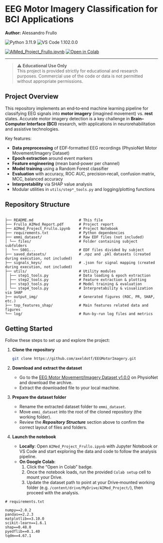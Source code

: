 # EEG Motor Imagery Classification for BCI Applications

**Author:** Alessandro Frullo

![Python 3.11.9](https://img.shields.io/badge/python-3.11.9-blue.svg)
![VS Code 1.102.0.0](https://img.shields.io/badge/vscode-1.102.0.0-87CEEB.svg)

[![AIMed_Project_Frullo.ipynb](https://img.shields.io/badge/AIMed_Project_Frullo.ipynb-00008B.svg)](https://github.com/axeldotf/EEGMotorImagery/blob/main/AIMed_Project_Frullo.ipynb)
[![Open in Colab](https://img.shields.io/badge/Open_in_Colab-orange.svg?logo=google-colab&logoColor=white)](https://colab.research.google.com/github/axeldotf/EEGMotorImagery/blob/main/AIMed_Project_Frullo.ipynb)

---

> ⚠️ **Educational Use Only**  
> This project is provided strictly for educational and research purposes. Commercial use of the code or data is not permitted without appropriate permissions.

## Project Overview

This repository implements an end‑to‑end machine learning pipeline for classifying EEG signals into **motor imagery** (imagined movement) vs. **rest** states. Accurate motor imagery detection is a key challenge in **Brain–Computer Interface (BCI)** research, with applications in neurorehabilitation and assistive technologies.

Key features:

- **Data preprocessing** of EDF‑formatted EEG recordings (PhysioNet Motor Movement/Imagery Dataset)
- **Epoch extraction** around event markers
- **Feature engineering** (mean band‑power per channel)
- **Model training** using a Random Forest classifier
- **Evaluation** with accuracy, ROC AUC, precision‑recall, confusion matrix, MCC, balanced accuracy
- **Interpretability** via SHAP value analysis
- Modular utilities in `utils/step*_tools.py` and logging/plotting functions

## Repository Structure
```

├── README.md                     # This file
├── Frullo_AIMed_Report.pdf       # Project report
├── AIMed_Project_Frullo.ipynb    # Project Notebook
├── requirements.txt              # Python dependencies
├── emmi_dataset/                 # Raw EDF files (not included)
│ └── files/                      # Folder containing subject subfolders
│  └── S001...                    # EDF files divided by subject
├── saved_datasets/               # .npz and .pkl datasets (created during execution, not included)
├── signals_keys/                 # .json for signal mapping (created during execution, not included)
├── utils/                        # Utility modules
│ ├── step1_tools.py              # Data loading & epoch extraction
│ ├── step2_tools.py              # Feature extraction & plotting
│ ├── step3_tools.py              # Model training & evaluation
│ └── step4_tools.py              # Interpretability & visualization via SHAP
├── output_img/                   # Generated figures (ROC, PR, SHAP, etc.)
├── top_features_shap/            # Main features related data and figures
└── log/                          # Run‑by‑run log files and metrics

````

## Getting Started

Follow these steps to set up and explore the project:

1. **Clone the repository**
   ```bash
   git clone https://github.com/axeldotf/EEGMotorImagery.git
   ````

2. **Download and extract the dataset**

   * Go to the [EEG Motor Movement/Imagery Dataset v1.0.0](https://physionet.org/content/eegmmidb/1.0.0/) on PhysioNet and download the archive.
   * Extract the downloaded file to your local machine.

3. **Prepare the dataset folder**

   * Rename the extracted dataset folder to `emmi_dataset`.
   * Move `emmi_dataset` into the root of the cloned repository (the working folder).
   * Review the ***Repository Structure*** section above to confirm the correct layout of files and folders.

4. **Launch the notebook**

   * **Locally**: Open `AIMed_Project_Frullo.ipynb` with Jupyter Notebook or VS Code and start exploring the data and code to follow the analysis pipeline.  
   * **On Google Colab**:  
     1. Click the “Open in Colab” badge.
     2. Once the notebook loads, run the provided `Colab setup` cell to mount your Drive.  
     3. Update the dataset path to point at your Drive‑mounted working folder (e.g. `/content/drive/MyDrive/AIMed_Project/`), then proceed with the analysis.

```text
# requirements.txt

numpy==2.0.2
pandas==2.2.3
matplotlib==3.10.0
scikit-learn==1.6.1
shap==0.48.0
pyedflib==0.1.40
tqdm==4.67.1
```
